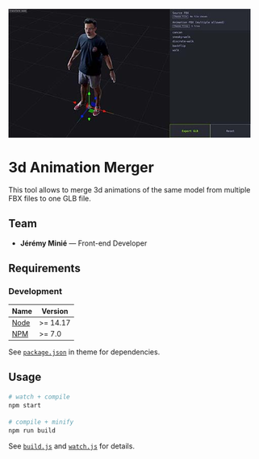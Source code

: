 ![3d Animation Merger](screen.jpg)

# 3d Animation Merger

This tool allows to merge 3d animations of the same model from multiple FBX files to one GLB file.

## Team
* **Jérémy Minié** — Front-end Developer

## Requirements

### Development

| Name       | Version  |
| ---------- | -------- |
| [Node]     | >= 14.17 |
| [NPM]      | >= 7.0   |

See [`package.json`](blob/master/package.json) in theme for dependencies.

## Usage

```sh
# watch + compile
npm start

# compile + minify
npm run build
```

See [`build.js`](blob/master/build/build.js) and [`watch.js`](blob/master/build/watch.js) for details.


[Node]:         https://nodejs.org/
[NPM]:          https://npmjs.com/
[PHP]:          https://php.net/
[RFC 2119]:     https://datatracker.ietf.org/doc/html/rfc2119
